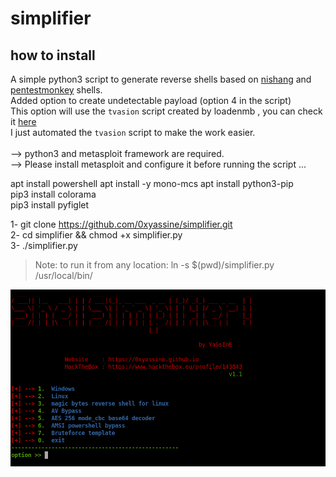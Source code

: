 # simplifier

## how to install

A simple python3 script to generate reverse shells based on [nishang](https://github.com/samratashok/nishang/tree/master/Shells) and [pentestmonkey](http://pentestmonkey.net/cheat-sheet/shells/reverse-shell-cheat-sheet) shells.<br/>
Added option to create undetectable payload (option 4 in the script)<br/>
This option will use the `tvasion` script created by loadenmb , you can check it [here](https://github.com/loadenmb/tvasion)<br/>
I just automated the `tvasion` script to make the work easier.<br/><br/>
--> python3 and metasploit framework are required.<br/>
--> Please install metasploit and configure it before running the script ... <br/>

apt install powershell
apt install -y mono-mcs
apt install python3-pip<br/>
pip3 install colorama<br/>
pip3 install pyfiglet<br/>

1- git clone https://github.com/0xyassine/simplifier.git <br/>
2- cd simplifier && chmod +x simplifier.py <br/>
3- ./simplifier.py

> Note: to run it from any location: ln -s $(pwd)/simplifier.py /usr/local/bin/

![info](https://github.com/0xyassine/simplifier/blob/master/img/info.jpg)